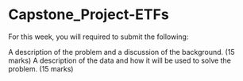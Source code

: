 # Capstone_Project-ETFs
For this week, you will required to submit the following:

A description of the problem and a discussion of the background. (15 marks)
A description of the data and how it will be used to solve the problem. (15 marks)
